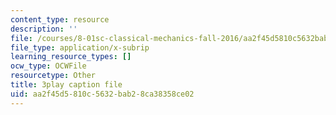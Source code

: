```yaml
---
content_type: resource
description: ''
file: /courses/8-01sc-classical-mechanics-fall-2016/aa2f45d5810c5632bab28ca38358ce02_FNOfxJxceIM.vtt
file_type: application/x-subrip
learning_resource_types: []
ocw_type: OCWFile
resourcetype: Other
title: 3play caption file
uid: aa2f45d5-810c-5632-bab2-8ca38358ce02
---
```


